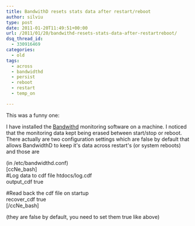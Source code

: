 ```yaml
---
title: BandwithD resets stats data after restart/reboot
author: silviu
type: post
date: 2011-01-20T11:49:51+00:00
url: /2011/01/20/bandwithd-resets-stats-data-after-restartreboot/
dsq_thread_id:
  - 330916469
categories:
  - old
tags:
  - across
  - bandwidthd
  - persist
  - reboot
  - restart
  - temp_on

---
```

This was a funny one:

I have installed the <a target="_blank" href="http://sourceforge.net/projects/bandwidthd/" rel="noopener">Bandwithd</a> monitoring software on a machine. I noticed that the monitoring data kept being erased between start/stop or reboot. There actually are two configuration settings which are false by default that allows BandwidthD to keep it's data across restart's (or system reboots) and those are

(in /etc/bandwidthd.conf)  
[ccNe_bash]  
#Log data to cdf file htdocs/log.cdf  
output_cdf true

#Read back the cdf file on startup  
recover_cdf true  
[/ccNe_bash]  
  
(they are false by default, you need to set them true like above)